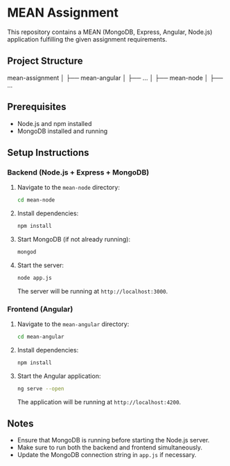 
# MEAN Assignment

This repository contains a MEAN (MongoDB, Express, Angular, Node.js) application fulfilling the given assignment requirements.

## Project Structure

mean-assignment
│
├── mean-angular
│ ├── ...
│
├── mean-node
│ ├── ...



## Prerequisites

- Node.js and npm installed
- MongoDB installed and running

## Setup Instructions

### Backend (Node.js + Express + MongoDB)

1. Navigate to the `mean-node` directory:

    ```bash
    cd mean-node
    ```

2. Install dependencies:

    ```bash
    npm install
    ```

3. Start MongoDB (if not already running):

    ```bash
    mongod
    ```

4. Start the server:

    ```bash
    node app.js
    ```

    The server will be running at `http://localhost:3000`.

### Frontend (Angular)

1. Navigate to the `mean-angular` directory:

    ```bash
    cd mean-angular
    ```

2. Install dependencies:

    ```bash
    npm install
    ```

3. Start the Angular application:

    ```bash
    ng serve --open
    ```

    The application will be running at `http://localhost:4200`.

## Notes

- Ensure that MongoDB is running before starting the Node.js server.
- Make sure to run both the backend and frontend simultaneously.
- Update the MongoDB connection string in `app.js` if necessary.


